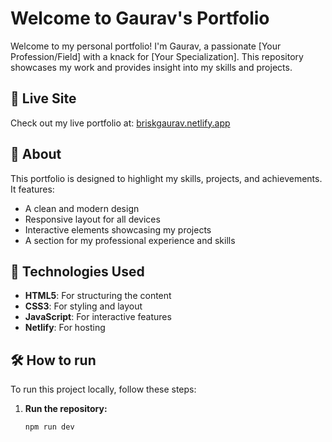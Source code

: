 # Welcome to Gaurav's Portfolio

Welcome to my personal portfolio! I'm Gaurav, a passionate [Your Profession/Field] with a knack for [Your Specialization]. This repository showcases my work and provides insight into my skills and projects.

## 🚀 Live Site

Check out my live portfolio at: [briskgaurav.netlify.app](https://briskgaurav.netlify.app/)

## 📜 About

This portfolio is designed to highlight my skills, projects, and achievements. It features:
- A clean and modern design
- Responsive layout for all devices
- Interactive elements showcasing my projects
- A section for my professional experience and skills

## 🔧 Technologies Used

- **HTML5**: For structuring the content
- **CSS3**: For styling and layout
- **JavaScript**: For interactive features
- **Netlify**: For hosting

## 🛠 How to run

To run this project locally, follow these steps:

1. **Run the repository:**
   ```bash
   npm run dev
